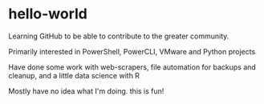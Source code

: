 # hello-world

Learning GitHub to be able to contribute to the greater community.

Primarily interested in PowerShell, PowerCLI, VMware and Python projects

Have done some work with web-scrapers, file automation for backups and cleanup, and a little data science with R

Mostly have no idea what I'm doing.  this is fun!